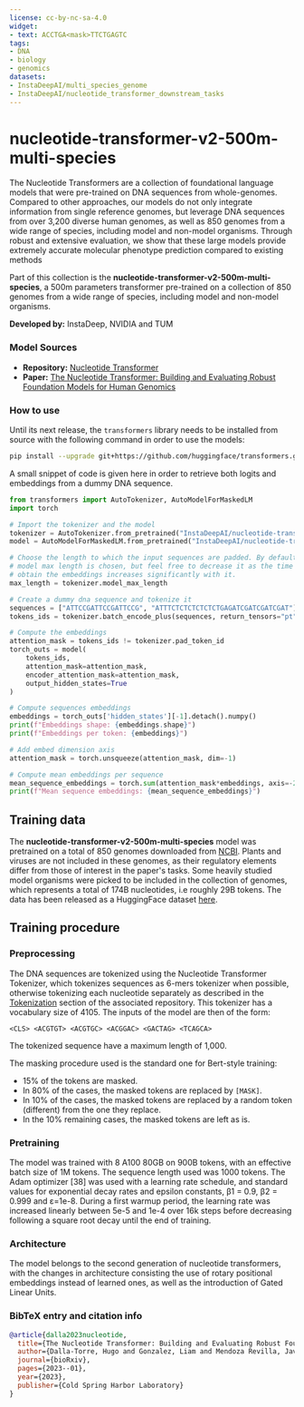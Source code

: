 ```yaml
---
license: cc-by-nc-sa-4.0
widget:
- text: ACCTGA<mask>TTCTGAGTC
tags:
- DNA
- biology
- genomics
datasets:
- InstaDeepAI/multi_species_genome
- InstaDeepAI/nucleotide_transformer_downstream_tasks
---
```

# nucleotide-transformer-v2-500m-multi-species

The Nucleotide Transformers are a collection of foundational language models that were pre-trained on DNA sequences from whole-genomes. Compared to other approaches, our models do not only integrate information from single reference genomes, but leverage DNA sequences from over 3,200 diverse human genomes, as well as 850 genomes from a wide range of species, including model and non-model organisms. Through robust and extensive evaluation, we show that these large models provide extremely accurate molecular phenotype prediction compared to existing methods

Part of this collection is the **nucleotide-transformer-v2-500m-multi-species**, a 500m parameters transformer pre-trained on a collection of 850 genomes from a wide range of species, including model and non-model organisms.


**Developed by:** InstaDeep, NVIDIA and TUM

### Model Sources

<!-- Provide the basic links for the model. -->

- **Repository:** [Nucleotide Transformer](https://github.com/instadeepai/nucleotide-transformer)
- **Paper:** [The Nucleotide Transformer: Building and Evaluating Robust Foundation Models for Human Genomics](https://www.biorxiv.org/content/10.1101/2023.01.11.523679v1) 

### How to use

<!-- Need to adapt this section to our model. Need to figure out how to load the models from huggingface and do inference on them -->
Until its next release, the `transformers` library needs to be installed from source with the following command in order to use the models:
```bash
pip install --upgrade git+https://github.com/huggingface/transformers.git
```

A small snippet of code is given here in order to retrieve both logits and embeddings from a dummy DNA sequence.
```python
from transformers import AutoTokenizer, AutoModelForMaskedLM
import torch

# Import the tokenizer and the model
tokenizer = AutoTokenizer.from_pretrained("InstaDeepAI/nucleotide-transformer-v2-500m-multi-species", trust_remote_code=True)
model = AutoModelForMaskedLM.from_pretrained("InstaDeepAI/nucleotide-transformer-v2-500m-multi-species", trust_remote_code=True)

# Choose the length to which the input sequences are padded. By default, the 
# model max length is chosen, but feel free to decrease it as the time taken to 
# obtain the embeddings increases significantly with it.
max_length = tokenizer.model_max_length

# Create a dummy dna sequence and tokenize it
sequences = ["ATTCCGATTCCGATTCCG", "ATTTCTCTCTCTCTCTGAGATCGATCGATCGAT"]
tokens_ids = tokenizer.batch_encode_plus(sequences, return_tensors="pt", padding="max_length", max_length = max_length)["input_ids"]

# Compute the embeddings
attention_mask = tokens_ids != tokenizer.pad_token_id
torch_outs = model(
    tokens_ids,
    attention_mask=attention_mask,
    encoder_attention_mask=attention_mask,
    output_hidden_states=True
)

# Compute sequences embeddings
embeddings = torch_outs['hidden_states'][-1].detach().numpy()
print(f"Embeddings shape: {embeddings.shape}")
print(f"Embeddings per token: {embeddings}")

# Add embed dimension axis
attention_mask = torch.unsqueeze(attention_mask, dim=-1)

# Compute mean embeddings per sequence
mean_sequence_embeddings = torch.sum(attention_mask*embeddings, axis=-2)/torch.sum(attention_mask, axis=1)
print(f"Mean sequence embeddings: {mean_sequence_embeddings}")
```


## Training data

The **nucleotide-transformer-v2-500m-multi-species** model was pretrained on a total of 850 genomes downloaded from [NCBI](https://www.ncbi.nlm.nih.gov/). Plants and viruses are not included in these genomes, as their regulatory elements differ from those of interest in the paper's tasks. Some heavily studied model organisms were picked to be included in the collection of genomes, which represents a total of 174B nucleotides, i.e roughly 29B tokens. The data has been released as a HuggingFace dataset [here](https://huggingface.co/datasets/InstaDeepAI/multi_species_genomes).

## Training procedure

### Preprocessing

The DNA sequences are tokenized using the Nucleotide Transformer Tokenizer, which tokenizes sequences as 6-mers tokenizer when possible, otherwise tokenizing each nucleotide separately as described in the [Tokenization](https://github.com/instadeepai/nucleotide-transformer#tokenization-abc) section of the associated repository. This tokenizer has a vocabulary size of 4105. The inputs of the model are then of the form:

```
<CLS> <ACGTGT> <ACGTGC> <ACGGAC> <GACTAG> <TCAGCA>
```

The tokenized sequence have a maximum length of 1,000.

The masking procedure used is the standard one for Bert-style training:
- 15% of the tokens are masked.
- In 80% of the cases, the masked tokens are replaced by `[MASK]`.
- In 10% of the cases, the masked tokens are replaced by a random token (different) from the one they replace.
- In the 10% remaining cases, the masked tokens are left as is.

### Pretraining

The model was trained with 8 A100 80GB on 900B tokens, with an effective batch size of 1M tokens. The sequence length used was 1000 tokens. The Adam optimizer [38] was used with a learning rate schedule, and standard values for exponential decay rates and epsilon constants, β1 = 0.9, β2 = 0.999 and ε=1e-8. During a first warmup period, the learning rate was increased linearly between 5e-5 and 1e-4 over 16k steps before decreasing following a square root decay until the end of training.

### Architecture

The model belongs to the second generation of nucleotide transformers, with the changes in architecture consisting the use of rotary positional embeddings instead of learned ones, as well as the introduction of Gated Linear Units.

### BibTeX entry and citation info

```bibtex
@article{dalla2023nucleotide,
  title={The Nucleotide Transformer: Building and Evaluating Robust Foundation Models for Human Genomics},
  author={Dalla-Torre, Hugo and Gonzalez, Liam and Mendoza Revilla, Javier and Lopez Carranza, Nicolas and Henryk Grywaczewski, Adam and Oteri, Francesco and Dallago, Christian and Trop, Evan and Sirelkhatim, Hassan and Richard, Guillaume and others},
  journal={bioRxiv},
  pages={2023--01},
  year={2023},
  publisher={Cold Spring Harbor Laboratory}
}
```